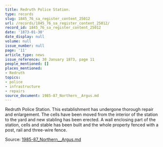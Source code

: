 ```yaml
---
title: Redruth Police Station.
type: records
slug: 1845_76_sa_register_content_25012
url: /records/1845_76_sa_register_content_25012/
record_id: 1845_76_sa_register_content_25012
date: '1873-01-30'
date_display: null
volume: null
issue_number: null
page: '11'
article_type: news
issue_reference: 30 January 1873, page 11
people_mentioned: []
places_mentioned:
- Redruth
topics:
- police
- infrastructure
- repairs
source_document: 1985-87_Northern__Argus.md
---
```


Redruth Police Station.  This establishment has undergone thorough repair and enlargement.  The cells have been moved from the interior of the station to the yard and new stabling has been erected.  A wall enclosing part of the station, cells and stable has been built and the whole property fenced with a post, rail and three-wire fence.

Source: [1985-87_Northern__Argus.md](/downloads/markdown/1985-87_Northern__Argus.md)
